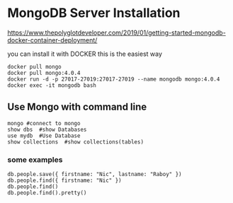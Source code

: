 # MongoDB Server Installation 
https://www.thepolyglotdeveloper.com/2019/01/getting-started-mongodb-docker-container-deployment/

you can install it with DOCKER this is the easiest way
```
docker pull mongo
docker pull mongo:4.0.4
docker run -d -p 27017-27019:27017-27019 --name mongodb mongo:4.0.4
docker exec -it mongodb bash
```
## Use Mongo with command line
```
mongo #connect to mongo
show dbs  #show Databases
use mydb  #Use Database
show collections  #show collections(tables)
```
### some examples
```
db.people.save({ firstname: "Nic", lastname: "Raboy" })
db.people.find({ firstname: "Nic" })
db.people.find()
db.people.find().pretty()
```
